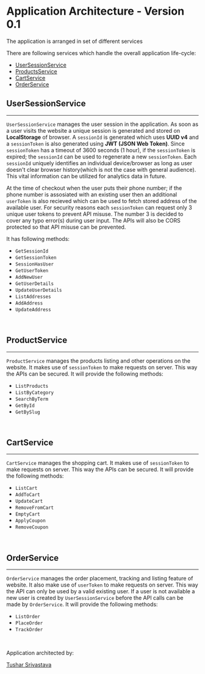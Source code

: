# Application Architecture - Version 0.1

The application is arranged in set of different services

There are following services which handle the overall application life-cycle:

* [UserSessionService](#UserSessionService)
* [ProductsService](#ProductService)
* [CartService](#CartService)
* [OrderService](#OrderService)

## <a name="#UserSessionService"></a>UserSessionService
---
`UserSessionService` manages the user session in the application. As soon as a user visits the website a unique session is generated and stored on __LocalStorage__ of browser. A `sessionId` is generated which uses __UUID v4__ and a `sessionToken` is also generated using __JWT (JSON Web Token)__. Since `sessionToken` has a timeout of 3600 seconds (1 hour), if the `sessionToken` is expired; the `sessionId` can be used to regenerate a new `sessionToken`. Each `sessionId` uniquely identifies an individual device/browser as long as user doesn't clear browser history(which is not the case with general audience). This vital information can be utilized for analytics data in future.

At the time of checkout when the user puts their phone number; if the phone number is assosiated with an existing user then an additional `userToken` is also recieved which can be used to fetch stored address of the available user. For security reasons each `sessionToken` can request only 3 unique user tokens to prevent API misuse. The number 3 is decided to cover any typo error(s) during user input. The APIs will also be CORS protected so that API misuse can be prevented.

It has following methods:

* `GetSessionId`
* `GetSessionToken`
* `SessionHasUser`
* `GetUserToken`
* `AddNewUser`
* `GetUserDetails`
* `UpdateUserDetails`
* `ListAddresses`
* `AddAddress`
* `UpdateAddress`

<br/>

## <a name="#ProductService"></a>ProductService
---

`ProductService` manages the products listing and other operations on the website. It makes use of `sessionToken` to make requests on server. This way the APIs can be secured. It will provide the following methods:

* `ListProducts`
* `ListByCategory`
* `SearchByTerm`
* `GetById`
* `GetBySlug`

<br/>

## <a name="#CartService"></a>CartService
---

`CartService` manages the shopping cart. It makes use of `sessionToken` to make requests on server. This way the APIs can be secured. It will provide the following methods:

* `ListCart`
* `AddToCart`
* `UpdateCart`
* `RemoveFromCart`
* `EmptyCart`
* `ApplyCoupon`
* `RemoveCoupon`

<br/>

## <a name="#OrderService"></a>OrderService
---
`OrderService` manages the order placement, tracking and listing feature of website. It also make use of `userToken` to make requests on server. This way the API can only be used by a valid existing user. If a user is not available a new user is created by `UserSessionService` before the API calls can be made by `OrderService`. It will provide the following methods:

* `ListOrder`
* `PlaceOrder`
* `TrackOrder`

<br/>

Application architected by:

[Tushar Srivastava](mailto:razieldecarte@gmail.com)
